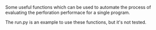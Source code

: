Some useful functions which can be used to automate the process of evaluating the perforation performace for a single program.

The run.py is an example to use these functions, but it's not tested.
